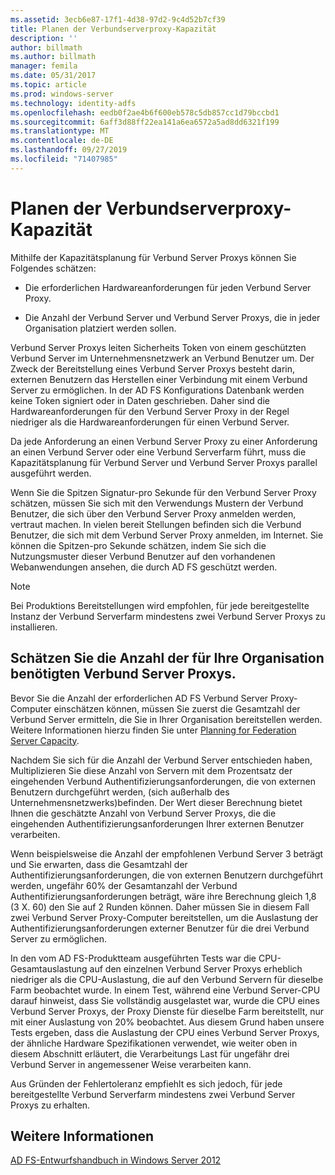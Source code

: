 ```yaml
---
ms.assetid: 3ecb6e87-17f1-4d38-97d2-9c4d52b7cf39
title: Planen der Verbundserverproxy-Kapazität
description: ''
author: billmath
ms.author: billmath
manager: femila
ms.date: 05/31/2017
ms.topic: article
ms.prod: windows-server
ms.technology: identity-adfs
ms.openlocfilehash: eedb0f2ae4b6f600eb578c5db857cc1d79bccbd1
ms.sourcegitcommit: 6aff3d88ff22ea141a6ea6572a5ad8dd6321f199
ms.translationtype: MT
ms.contentlocale: de-DE
ms.lasthandoff: 09/27/2019
ms.locfileid: "71407985"
---
```

# <a name="planning-for-federation-server-proxy-capacity"></a>Planen der Verbundserverproxy-Kapazität

Mithilfe der Kapazitätsplanung für Verbund Server Proxys können Sie Folgendes schätzen:  
  
-   Die erforderlichen Hardwareanforderungen für jeden Verbund Server Proxy.  
  
-   Die Anzahl der Verbund Server und Verbund Server Proxys, die in jeder Organisation platziert werden sollen.  
  
Verbund Server Proxys leiten Sicherheits Token von einem geschützten Verbund Server im Unternehmensnetzwerk an Verbund Benutzer um. Der Zweck der Bereitstellung eines Verbund Server Proxys besteht darin, externen Benutzern das Herstellen einer Verbindung mit einem Verbund Server zu ermöglichen. In der AD FS Konfigurations Datenbank werden keine Token signiert oder in Daten geschrieben. Daher sind die Hardwareanforderungen für den Verbund Server Proxy in der Regel niedriger als die Hardwareanforderungen für einen Verbund Server.  
  
Da jede Anforderung an einen Verbund Server Proxy zu einer Anforderung an einen Verbund Server oder eine Verbund Serverfarm führt, muss die Kapazitätsplanung für Verbund Server und Verbund Server Proxys parallel ausgeführt werden.  
  
Wenn Sie die Spitzen Signatur\-pro Sekunde für den Verbund Server Proxy schätzen, müssen Sie sich mit den Verwendungs Mustern der Verbund Benutzer, die sich über den Verbund Server Proxy anmelden werden, vertraut machen. In vielen bereit Stellungen befinden sich die Verbund Benutzer, die sich mit dem Verbund Server Proxy anmelden, im Internet. Sie können die Spitzen\-pro Sekunde schätzen, indem Sie sich die Nutzungsmuster dieser Verbund Benutzer auf den vorhandenen Webanwendungen ansehen, die durch AD FS geschützt werden.  
  
> [!NOTE]  
> Bei Produktions Bereitstellungen wird empfohlen, für jede bereitgestellte Instanz der Verbund Serverfarm mindestens zwei Verbund Server Proxys zu installieren.  
  
## <a name="estimate-the-number-of-federation-server-proxies-required-for-your-organization"></a>Schätzen Sie die Anzahl der für Ihre Organisation benötigten Verbund Server Proxys.  
Bevor Sie die Anzahl der erforderlichen AD FS Verbund Server Proxy-Computer einschätzen können, müssen Sie zuerst die Gesamtzahl der Verbund Server ermitteln, die Sie in Ihrer Organisation bereitstellen werden. Weitere Informationen hierzu finden Sie unter [Planning for Federation Server Capacity](Planning-for-Federation-Server-Capacity.md).  
  
Nachdem Sie sich für die Anzahl der Verbund Server entschieden haben, Multiplizieren Sie diese Anzahl von Servern mit dem Prozentsatz der eingehenden Verbund Authentifizierungsanforderungen, die von externen Benutzern durchgeführt werden, \(sich außerhalb des Unternehmensnetzwerks\)befinden. Der Wert dieser Berechnung bietet Ihnen die geschätzte Anzahl von Verbund Server Proxys, die die eingehenden Authentifizierungsanforderungen Ihrer externen Benutzer verarbeiten.  
  
Wenn beispielsweise die Anzahl der empfohlenen Verbund Server 3 beträgt und Sie erwarten, dass die Gesamtzahl der Authentifizierungsanforderungen, die von externen Benutzern durchgeführt werden, ungefähr 60% der Gesamtanzahl der Verbund Authentifizierungsanforderungen beträgt, wäre ihre Berechnung gleich 1,8 \(3 X. 60\) den Sie auf 2 Runden können.  Daher müssen Sie in diesem Fall zwei Verbund Server Proxy-Computer bereitstellen, um die Auslastung der Authentifizierungsanforderungen externer Benutzer für die drei Verbund Server zu ermöglichen.  
  
In den vom AD FS-Produktteam ausgeführten Tests war die CPU-Gesamtauslastung auf den einzelnen Verbund Server Proxys erheblich niedriger als die CPU-Auslastung, die auf den Verbund Servern für dieselbe Farm beobachtet wurde.  In einem Test, während eine Verbund Server-CPU darauf hinweist, dass Sie vollständig ausgelastet war, wurde die CPU eines Verbund Server Proxys, der Proxy Dienste für dieselbe Farm bereitstellt, nur mit einer Auslastung von 20% beobachtet. Aus diesem Grund haben unsere Tests ergeben, dass die Auslastung der CPU eines Verbund Server Proxys, der ähnliche Hardware Spezifikationen verwendet, wie weiter oben in diesem Abschnitt erläutert, die Verarbeitungs Last für ungefähr drei Verbund Server in angemessener Weise verarbeiten kann.  
  
Aus Gründen der Fehlertoleranz empfiehlt es sich jedoch, für jede bereitgestellte Verbund Serverfarm mindestens zwei Verbund Server Proxys zu erhalten.  
  
## <a name="see-also"></a>Weitere Informationen
[AD FS-Entwurfshandbuch in Windows Server 2012](AD-FS-Design-Guide-in-Windows-Server-2012.md)
